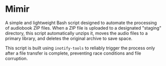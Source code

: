 # Mimir

A simple and lightweight Bash script designed to automate the processing of audiobook ZIP files. When a ZIP file is uploaded to a designated "staging" directory, this script automatically unzips it, moves the audio files to a primary library, and deletes the original archive to save space.

This script is built using `inotify-tools` to reliably trigger the process only after a file transfer is complete, preventing race conditions and file corruption.
